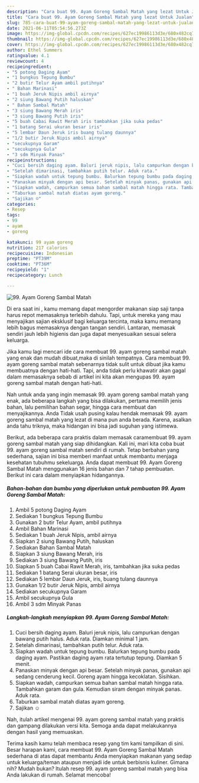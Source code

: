 ```yaml
---
description: "Cara buat 99. Ayam Goreng Sambal Matah yang lezat Untuk Jualan"
title: "Cara buat 99. Ayam Goreng Sambal Matah yang lezat Untuk Jualan"
slug: 785-cara-buat-99-ayam-goreng-sambal-matah-yang-lezat-untuk-jualan
date: 2021-06-11T05:54:56.273Z
image: https://img-global.cpcdn.com/recipes/627ec19986113d3e/680x482cq70/99-ayam-goreng-sambal-matah-foto-resep-utama.jpg
thumbnail: https://img-global.cpcdn.com/recipes/627ec19986113d3e/680x482cq70/99-ayam-goreng-sambal-matah-foto-resep-utama.jpg
cover: https://img-global.cpcdn.com/recipes/627ec19986113d3e/680x482cq70/99-ayam-goreng-sambal-matah-foto-resep-utama.jpg
author: Ethel Summers
ratingvalue: 4.1
reviewcount: 4
recipeingredient:
- "5 potong Daging Ayam"
- "1 bungkus Tepung Bumbu"
- "2 butir Telur Ayam ambil putihnya"
- " Bahan Marinasi"
- "1 buah Jeruk Nipis ambil airnya"
- "2 siung Bawang Putih haluskan"
- " Bahan Sambal Matah"
- "3 siung Bawang Merah iris"
- "3 siung Bawang Putih iris"
- "5 buah Cabai Rawit Merah iris tambahkan jika suka pedas"
- "1 batang Serai ukuran besar iris"
- "5 lembar Daun Jeruk iris buang tulang daunnya"
- "1/2 butir Jeruk Nipis ambil airnya"
- "secukupnya Garam"
- "secukupnya Gula"
- "3 sdm Minyak Panas"
recipeinstructions:
- "Cuci bersih daging ayam. Baluri jeruk nipis, lalu campurkan dengan bawang putih halus. Aduk rata. Diamkan minimal 1 jam."
- "Setelah dimarinasi, tambahkan putih telur. Aduk rata."
- "Siapkan wadah untuk tepung bumbu. Balurkan tepung bumbu pada daging ayam. Pastikan daging ayam rata tertutup tepung. Diamkan 5 menit."
- "Panaskan minyak dengan api besar. Setelah minyak panas, gunakan api sedang cenderung kecil. Goreng ayam hingga kecoklatan. Sisihkan."
- "Siapkan wadah, campurkan semua bahan sambal matah hingga rata. Tambahkan garam dan gula. Kemudian siram dengan minyak panas. Aduk rata."
- "Taburkan sambal matah diatas ayam goreng."
- "Sajikan ☺️"
categories:
- Resep
tags:
- 99
- ayam
- goreng

katakunci: 99 ayam goreng 
nutrition: 217 calories
recipecuisine: Indonesian
preptime: "PT39M"
cooktime: "PT36M"
recipeyield: "1"
recipecategory: Lunch

---
```



![99. Ayam Goreng Sambal Matah](https://img-global.cpcdn.com/recipes/627ec19986113d3e/680x482cq70/99-ayam-goreng-sambal-matah-foto-resep-utama.jpg)

Di era  saat ini , kamu memang dapat mengorder makanan siap saji tanpa harus repot memasaknya terlebih dahulu. Tapi, untuk mereka yang mau menyajikan sajian eksklusif bagi keluarga tercinta, maka kamu memang lebih bagus memasaknya dengan tangan sendiri. Lantaran, memasak sendiri jauh lebih higienis dan juga dapat menyesuaikan sesuai selera keluarga.

Jika kamu lagi mencari ide cara membuat 99. ayam goreng sambal matah yang enak dan mudah dibuat,maka di sinilah tempatnya. Cara membuat 99. ayam goreng sambal matah  sebenarnya tidak sulit untuk dibuat jika kamu membuatnya dengan hati-hati. Tapi, anda tidak perlu khawatir akan gagal dalam memasaknya 
sebab di artikel ini kita akan mengupas 99. ayam goreng sambal matah dengan hati-hati.  



Nah untuk anda yang ingin memasak 99. ayam goreng sambal matah yang enak, ada beberapa langkah yang bisa dilakukan, pertama memilih jenis bahan, lalu pemilihan bahan segar, hingga cara membuat dan menyajikannya. Anda Tidak usah pusing kalau hendak memasak 99. ayam goreng sambal matah yang lezat di mana pun anda berada. Karena, asalkan anda  tahu triknya, maka hidangan ini bisa jadi suguhan yang istimewa.

Berikut, ada beberapa cara praktis  dalam memasak caramembuat 99. ayam goreng sambal matah yang siap dihidangkan. Kali ini, mari kita coba buat 99. ayam goreng sambal matah sendiri di rumah. Tetap berbahan yang sederhana, sajian ini bisa memberi manfaat untuk membantu menjaga kesehatan tubuhmu sekeluarga. Anda dapat membuat 99. Ayam Goreng Sambal Matah menggunakan 16 jenis bahan dan 7 tahap pembuatan. Berikut ini cara dalam menyiapkan hidangannya.

<!--inarticleads1-->

##### Bahan-bahan dan bumbu yang diperlukan untuk pembuatan 99. Ayam Goreng Sambal Matah:

1. Ambil 5 potong Daging Ayam
1. Sediakan 1 bungkus Tepung Bumbu
1. Gunakan 2 butir Telur Ayam, ambil putihnya
1. Ambil  Bahan Marinasi
1. Sediakan 1 buah Jeruk Nipis, ambil airnya
1. Siapkan 2 siung Bawang Putih, haluskan
1. Sediakan  Bahan Sambal Matah
1. Siapkan 3 siung Bawang Merah, iris
1. Sediakan 3 siung Bawang Putih, iris
1. Siapkan 5 buah Cabai Rawit Merah, iris, tambahkan jika suka pedas
1. Sediakan 1 batang Serai ukuran besar, iris
1. Sediakan 5 lembar Daun Jeruk, iris, buang tulang daunnya
1. Gunakan 1/2 butir Jeruk Nipis, ambil airnya
1. Sediakan secukupnya Garam
1. Ambil secukupnya Gula
1. Ambil 3 sdm Minyak Panas




<!--inarticleads2-->

##### Langkah-langkah menyiapkan 99. Ayam Goreng Sambal Matah:

1. Cuci bersih daging ayam. Baluri jeruk nipis, lalu campurkan dengan bawang putih halus. Aduk rata. Diamkan minimal 1 jam.
1. Setelah dimarinasi, tambahkan putih telur. Aduk rata.
1. Siapkan wadah untuk tepung bumbu. Balurkan tepung bumbu pada daging ayam. Pastikan daging ayam rata tertutup tepung. Diamkan 5 menit.
1. Panaskan minyak dengan api besar. Setelah minyak panas, gunakan api sedang cenderung kecil. Goreng ayam hingga kecoklatan. Sisihkan.
1. Siapkan wadah, campurkan semua bahan sambal matah hingga rata. Tambahkan garam dan gula. Kemudian siram dengan minyak panas. Aduk rata.
1. Taburkan sambal matah diatas ayam goreng.
1. Sajikan ☺️




Nah, itulah artikel mengenai  99. ayam goreng sambal matah  yang praktis dan gampang dilakukan versi kita. Semoga anda dapat melakukannya dengan hasil yang memuaskan. 

Terima kasih kamu telah membaca resep yang tim kami tampilkan di sini. Besar harapan kami, cara membuat  99. Ayam Goreng Sambal Matah sederhana di atas dapat membantu Anda menyiapkan makanan yang sedap untuk keluarga/teman ataupun menjadi ide untuk berbisnis kuliner. Gimana nih? Mudah bukan? Itulah resep 99. ayam goreng sambal matah yang bisa Anda lakukan di rumah. Selamat mencoba!

